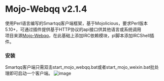 # Mojo-Webqq v2.1.4
使用Perl语言编写的Smartqq客户端框架，基于Mojolicious，要求Perl版本5.10+，可通过插件提供基于HTTP协议的api接口供其他语言或系统调用
</br>项目来源[Mojo-Webqq](https://github.com/sjdy521/Mojo-Webqq)，在此基础上添加IRC依赖模块，pl脚本添加IRCShell插件。 
</br>
### 安装
Smartqq客户端只需双击start_mojo_webqq.bat或者start_mojo_weixin.bat批处理即可启动一个客户端。
![image](https://github.com/ghuan/Mojo-webqq-for-windows/tree/master/Mojoqq/1.png)
